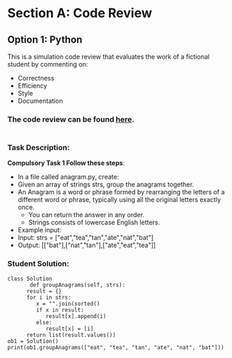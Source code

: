 <h1>Section A: Code Review</h1> 

## Option 1: Python

This is a simulation code review that evaluates the work of a fictional student by commenting on:

* Correctness
* Efficiency
* Style
* Documentation

### The code review can be found [**here**](REVIEW.md).<br /><br />

### Task Description:

**Compulsory Task 1 Follow these steps**:

* In a file called anagram.py, create:
* Given an array of strings strs, group the anagrams together.
* An Anagram is a word or phrase formed by rearranging the letters of a different word or phrase, 
  typically using all the original letters exactly once.
  * You can return the answer in any order.
  * Strings consists of lowercase English letters.
* Example input:
* Input: strs = ["eat","tea","tan","ate","nat","bat"]
* Output: [["bat"],["nat","tan"],["ate","eat","tea"]]

### Student Solution:

```
class Solution
       def groupAnagrams(self, strs):
      result = {}
      for i in strs:
         x = "".join(sorted()
         if x in result:
            result[x].append(i)
         else:
            result[x] = [i]
      return list(result.values())
ob1 = Solution()
print(ob1.groupAnagrams(["eat", "tea", "tan", "ate", "nat", "bat"]))
```

